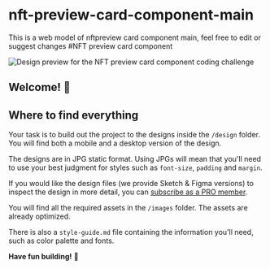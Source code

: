 # nft-preview-card-component-main
This is a web model of nftpreview card component main, feel free to edit or suggest changes
#NFT preview card component

![Design preview for the NFT preview card component coding challenge](./design/desktop-preview.jpg)

## Welcome! 👋

## Where to find everything

Your task is to build out the project to the designs inside the `/design` folder. You will find both a mobile and a desktop version of the design. 

The designs are in JPG static format. Using JPGs will mean that you'll need to use your best judgment for styles such as `font-size`, `padding` and `margin`. 

If you would like the design files (we provide Sketch & Figma versions) to inspect the design in more detail, you can [subscribe as a PRO member](https://www.frontendmentor.io/pro).

You will find all the required assets in the `/images` folder. The assets are already optimized.

There is also a `style-guide.md` file containing the information you'll need, such as color palette and fonts.

**Have fun building!** 🚀
